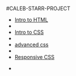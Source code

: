 #CALEB-STARR-PROJECT

<ul> 
     <li><a href="inchroduckshun/index.html" target="blank">Intro to HTML<a><li>
     <li><a href="html5/index.html" target="blank">Intro to CSS<a><li>
     <li><a href="adv_css/index.html" target="blank">advanced css<a><li>
     <li><a href="responsive1/index.html" target="blank">Responsive CSS<a><li>
     
<ul>
 